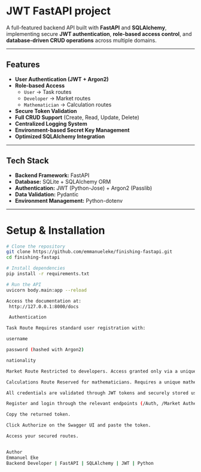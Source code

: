 # JWT FastAPI project

A full-featured backend API built with **FastAPI** and **SQLAlchemy**, implementing secure **JWT authentication**, **role-based access control**, and **database-driven CRUD operations** across multiple domains.

---

##  Features

- **User Authentication (JWT + Argon2)**
- **Role-based Access**
  - `User` → Task routes  
  - `Developer` → Market routes  
  - `Mathematician` → Calculation routes
- **Secure Token Validation**
- **Full CRUD Support** (Create, Read, Update, Delete)
- **Centralized Logging System**
- **Environment-based Secret Key Management**
- **Optimized SQLAlchemy Integration**

---

## Tech Stack

- **Backend Framework:** FastAPI  
- **Database:** SQLite + SQLAlchemy ORM  
- **Authentication:** JWT (Python-Jose) + Argon2 (Passlib)  
- **Data Validation:** Pydantic  
- **Environment Management:** Python-dotenv  

---

# Setup & Installation

```bash
# Clone the repository
git clone https://github.com/emmanueleke/finishing-fastapi.git
cd finishing-fastapi

# Install dependencies
pip install -r requirements.txt

# Run the API
uvicorn body.main:app --reload

Access the documentation at:
 http://127.0.0.1:8000/docs

 Authentication

Task Route Requires standard user registration with:

username

password (hashed with Argon2)

nationality

Market Route Restricted to developers. Access granted only via a unique developer code, securely hashed with Argon2 — no password required.

Calculations Route Reserved for mathematicians. Requires a unique mathematician secret, also hashed with Argon2 for secure validation.

All credentials are validated through JWT tokens and securely stored using Argon2 hashing, ensuring robust protection across all access levels.

Register and login through the relevant endpoints (/Auth, /Market Authentification, /Mathematician Auth).

Copy the returned token.

Click Authorize on the Swagger UI and paste the token.

Access your secured routes.


Author
Emmanuel Eke
Backend Developer | FastAPI | SQLAlchemy | JWT | Python
